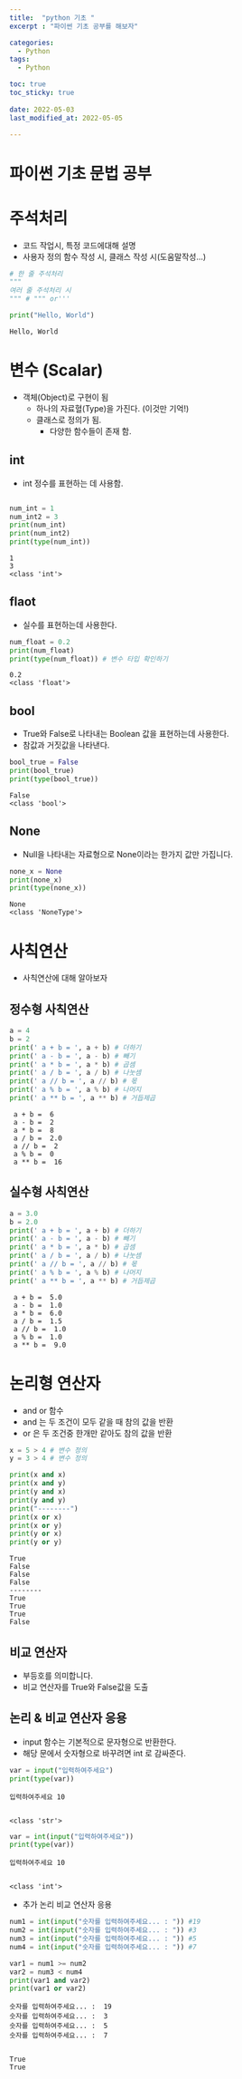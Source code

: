 ```yaml
---
title:  "python 기초 "
excerpt : "파이썬 기초 공부를 해보자"

categories:
  - Python
tags:
  - Python

toc: true
toc_sticky: true
 
date: 2022-05-03
last_modified_at: 2022-05-05

---
```


# 파이썬 기초 문법 공부

# 주석처리
- 코드 작업시, 특정 코드에대해 설명
- 사용자 정의 함수 작성 시, 클래스 작성 시(도움말작성...)



```python
# 한 줄 주석처리
"""
여러 줄 주석처리 시
""" # """ or'''

print("Hello, World")
```

    Hello, World
    

# 변수 (Scalar)
- 객체(Object)로 구현이 됨
  + 하나의 자료혈(Type)을 가진다. (이것만 기억!)
  + 클래스로 정의가 됨.
    - 다양한 함수들이 존재 함.


## int
- int 정수를 표현하는 데 사용함.


```python

num_int = 1
num_int2 = 3
print(num_int)
print(num_int2)
print(type(num_int))
```

    1
    3
    <class 'int'>
    

## flaot
- 실수를 표현하는데 사용한다.


```python
num_float = 0.2
print(num_float)
print(type(num_float)) # 변수 타입 확인하기
```

    0.2
    <class 'float'>
    

## bool
- True와 False로 나타내는 Boolean 값을 표현하는데 사용한다.
- 참값과 거짓값을 나타낸다.


```python
bool_true = False
print(bool_true)
print(type(bool_true))
```

    False
    <class 'bool'>
    

## None 
- Null을 나타내는 자료형으로 None이라는 한가지 값만 가집니다.


```python
none_x = None
print(none_x)
print(type(none_x))
```

    None
    <class 'NoneType'>
    

# 사칙연산
 - 사칙연산에 대해 알아보자
 

## 정수형 사칙연산


```python
a = 4
b = 2
print(' a + b = ', a + b) # 더하기
print(' a - b = ', a - b) # 빼기
print(' a * b = ', a * b) # 곱셈
print(' a / b = ', a / b) # 나눗셈
print(' a // b = ', a // b) # 몫
print(' a % b = ', a % b) # 나머지
print(' a ** b = ', a ** b) # 거듭제곱
```

     a + b =  6
     a - b =  2
     a * b =  8
     a / b =  2.0
     a // b =  2
     a % b =  0
     a ** b =  16
    

## 실수형 사칙연산


```python
a = 3.0
b = 2.0
print(' a + b = ', a + b) # 더하기
print(' a - b = ', a - b) # 빼기
print(' a * b = ', a * b) # 곱셈
print(' a / b = ', a / b) # 나눗셈
print(' a // b = ', a // b) # 몫
print(' a % b = ', a % b) # 나머지
print(' a ** b = ', a ** b) # 거듭제곱
```

     a + b =  5.0
     a - b =  1.0
     a * b =  6.0
     a / b =  1.5
     a // b =  1.0
     a % b =  1.0
     a ** b =  9.0
    

# 논리형 연산자
 - and or 함수
 - and 는 두 조건이 모두 같을 때 참의 값을 반환
 - or 은 두 조건중 한개만 같아도 참의 값을 반환


```python
x = 5 > 4 # 변수 정의
y = 3 > 4 # 변수 정의

print(x and x)
print(x and y)
print(y and x)
print(y and y)
print("--------")
print(x or x)
print(x or y)
print(y or x)
print(y or y)
```

    True
    False
    False
    False
    --------
    True
    True
    True
    False
    

## 비교 연산자
-  부등호를 의미합니다.
-  비교 연산자를 True와 False값을 도출

## 논리 & 비교 연산자 응용
 - input 함수는 기본적으로 문자형으로 반환한다.
 - 해당 문에서 숫자형으로 바꾸려면 int 로 감싸준다.


```python
var = input("입력하여주세요")
print(type(var))
```

    입력하여주세요 10
    

    <class 'str'>
    


```python
var = int(input("입력하여주세요"))
print(type(var))
```

    입력하여주세요 10
    

    <class 'int'>
    

- 추가 논리 비교 연산자 응용



```python
num1 = int(input("숫자를 입력하여주세요... : ")) #19
num2 = int(input("숫자를 입력하여주세요... : ")) #3
num3 = int(input("숫자를 입력하여주세요... : ")) #5
num4 = int(input("숫자를 입력하여주세요... : ")) #7

var1 = num1 >= num2
var2 = num3 < num4
print(var1 and var2)
print(var1 or var2)
```

    숫자를 입력하여주세요... :  19
    숫자를 입력하여주세요... :  3
    숫자를 입력하여주세요... :  5
    숫자를 입력하여주세요... :  7
    

    True
    True
    
